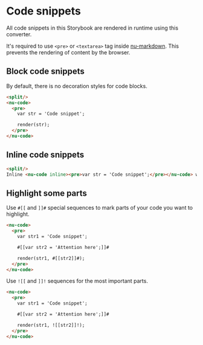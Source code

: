 # Code snippets

All code snippets in this Storybook are rendered in runtime using this converter.

It's required to use `<pre>` or `<textarea>` tag inside [nu-markdown](../../reference/elements/nu-markdown.md). This prevents the rendering of content by the browser.

## Block code snippets

By default, there is no decoration styles for code blocks.

```html
<split/>
<nu-code>
  <pre>
    var str = 'Code snippet';

    render(str);
  </pre>
</nu-code>
```

## Inline code snippets

```html
<split/>
Inline <nu-code inline><pre>var str = 'Code snippet';</pre></nu-code> works!
```

## Highlight some parts

Use `#[[` and `]]#` special sequences to mark parts of your code you want to highlight.

```html
<nu-code>
  <pre>
    var str1 = 'Code snippet';

    #[[var str2 = 'Attention here';]]#

    render(str1, #[[str2]]#);
  </pre>
</nu-code>
```

Use `![[` and `]]!` sequences for the most important parts.

```html
<nu-code>
  <pre>
    var str1 = 'Code snippet';

    #[[var str2 = 'Attention here';]]#

    render(str1, ![[str2]]!);
  </pre>
</nu-code>
```
